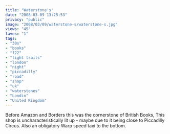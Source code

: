 ```yaml
---
title: "Waterstone's"
date: "2008-03-09 13:25:53"
privacy: "public"
image: "2008/03/09/waterstone-s/waterstone-s.jpg"
views: "45"
faves: "1"
tags:
- "30s"
- "books"
- "f22"
- "light trails"
- "london"
- "night"
- "piccadilly"
- "road"
- "shop"
- "uk"
- "waterstones"
- "Londin"
- "United Kingdom"
---
```

Before Amazon and Borders this was the cornerstone of British Books, This shop is uncharacteristically lit up - maybe due to it being close to Piccadilly Circus. Also an obligatory Warp speed taxi to the bottom.
